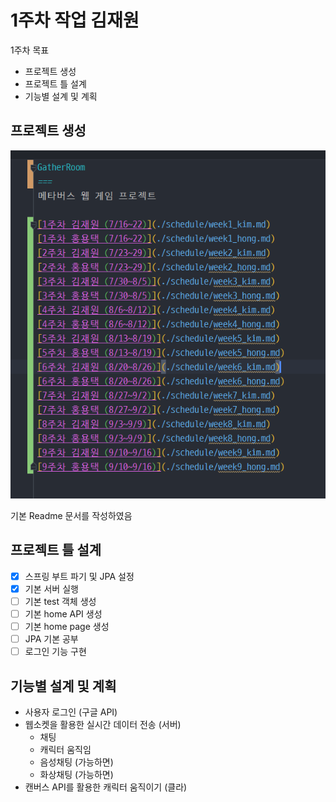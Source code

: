 1주차 작업 김재원
===

1주차 목표
- 프로젝트 생성
- 프로젝트 틀 설계
- 기능별 설계 및 계획

프로젝트 생성
---
![img](./img/week1_kim_1.png)

기본 Readme 문서를 작성하였음

프로젝트 틀 설계
---
- [x] 스프링 부트 파기 및 JPA 설정
- [x] 기본 서버 실행
- [ ] 기본 test 객체 생성
- [ ] 기본 home API 생성
- [ ] 기본 home page 생성
- [ ] JPA 기본 공부
- [ ] 로그인 기능 구현

기능별 설계 및 계획
---

- 사용자 로그인 (구글 API)
- 웹소켓을 활용한 실시간 데이터 전송 (서버)
  - 채팅
  - 캐릭터 움직임
  - 음성채팅 (가능하면)
  - 화상채팅 (가능하면)
- 캔버스 API를 활용한 캐릭터 움직이기 (클라)